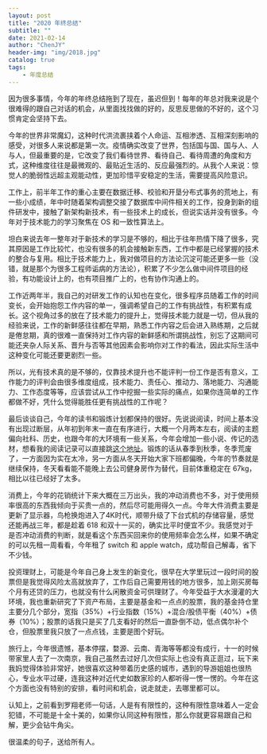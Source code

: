 ```yaml
---
layout: post
title: "2020 年终总结"
subtitle: ""
date: 2021-02-14
author: "ChenJY"
header-img: "img/2018.jpg"
catalog: true
tags: 
    - 年度总结
---
```


因为很多事情，今年的年终总结拖到了现在，虽迟但到！每年的年总对我来说是个很难得的跟自己对话的机会，从里面找找做的好的，反思反思做的不好的，这个习惯肯定会坚持下去。

今年的世界非常魔幻，这种时代洪流裹挟着个人命运、互相渗透、互相深刻影响的感受，对很多人来说都是第一次。疫情确实改变了世界，包括国与国、国与人、人与人，但最重要的是，它改变了我们看待世界、看待自己、看待周遭的角度和方式，这种维度往往是最微观的、最贴近生活的、反应最强烈的。从我个人来说：惊觉人的脆弱性远超主观能动性，更加珍惜平安稳定的生活，需要提高风险意识。

工作上，前半年工作的重心主要在数据迁移、校验和开垦分布式事务的荒地上，有一些小成绩，年中时随着架构调整交接了数据库中间件相关的工作，投身到新的组件研发中，接触了新架构新技术，有一些技术上的成长，但说实话并没有很多。今年对于技术能力的学习聚焦在 OS 和一致性算法上。

坦白来说去年一整年对于新技术的学习是不够的，相比于往年热情下降了很多，究其原因是工作比较忙，也没有很多的机会接触新东西，工作中都是已经掌握的技术的整合与复用。相比于技术能力上，我对做项目的方法论沉淀可能还更多一些（没错，就是那个为很多工程师诟病的方法论），积累了不少怎么做中间件项目的经验，有功能设计上的，也有项目推广上的，也有协作沟通上的。

工作近两年半，我自己的对研发工作的认知也在变化，很多程序员随着工作的时间变长，会开始抱怨工作内容的单一，强调希望自己的工作有挑战性，有积累有成长。这个视角过多的放在了技术能力的提升上，觉得技术能力就是一切，但从我的经验来说，工作的新鲜感往往都在早期，熟悉工作内容之后会进入熟练期，之后就是倦怠期，真的很难一直保持对工作内容的新鲜感和所谓挑战性，别忘了这期间可能还夹杂人际关系、晋升与否等其他因素会影响你对工作的看法，因此实际生活中这种变化可能还要更剧烈一些。

所以，光有技术真的是不够的，仅靠技术提升也不能评判一份工作是否有意义，工作能力的评判会由很多维度组成，技术能力、责任心、推动力、落地能力、沟通能力、工作态度等等，应该尝试从工作中挖掘一些实际的痛点，如果你连简单的工作都做不好，凭什么觉得能胜任更有挑战性的工作呢？

最后谈谈自己，今年的读书和锻炼计划都保持的很好。先说说阅读，时间上基本没有出现过断层，从年初到年末一直在有序进行，大概一个月两本左右，阅读的主题偏向社科、历史，也跟今年的大环境有一些关系，今年会增加一些小说、传记的选材，想看我的阅读记录可以直接跳[这个地址](https://chenjiayang.me/c_study/)。锻炼的话从春季到秋季，冬季荒废了，一方面因为实在太冷，另一方面从冬天开始大家下班都偏晚，今年的节奏就是继续保持，冬天看看能不能晚上去公司健身房作为替代，目前体重稳定在 67kg，相比以往已经好了太多。

消费上，今年的花销统计下来大概在三万出头，我的冲动消费也不多，对于使用频率很高的东西我倾向于买贵一点的，然后尽可能用得久一点。今年大件消费主要是更新了显示器，鸟枪换炮进入了4K时代，顺带升级了下台式机的存储容量，感觉还能再战三年，都是趁着 618 和双十一买的，确实比平时便宜不少。我感觉对于是否冲动消费的判断，就是看这个东西买回来你的使用频率会怎么样，如果不确定的可以先租一周看看，今年租了 switch 和 apple watch，成功帮自己解毒，省下不少钱。

投资理财上，可能是今年自己身上发生的新变化，很早在大学里玩过一段时间的股票但是我觉得风险太高就放弃了，工作后自己需要用钱的地方很多，加上刚买房每个月有还贷的压力，也就没有什么闲散资金可供理财了。今年受益于大水漫灌的大环境，我也重新研究了下资产布局，主要是基金和一点点的股票，我的基金持仓里主要分几个部分，宽指（35%）+行业指数（15%）+混合/股债平衡（40%）+债券（10%）；股票的话我只是买了几支看好的然后一直卧倒不动，低点偶尔补个仓，但股票里我只放了一点点钱，主要是图个好玩。

旅行上，今年很遗憾，基本停摆，婺源、云南、青海等等都没有成行，十一的时候带家里人去了一次南京，我自己虽然去过好几次但实际上也没有真正逛过，玩下来我妈觉得体验非常好，她很喜欢这种带着历史感的城市，遇到的导游姐姐也很热心，专业水平过硬，连我这种对近代史如数家珍的人都听得一愣一愣的。今年在这个方面也没有特别的安排，看时间和机会，说走就走，去哪里都可以。

认知上，之前看到罗翔老师一句话，人是有有限性的，这种有限性意味着人一定会犯错，不可能是十全十美的，如果你认同这种有限性，那么你就更容易跟自己和解，更少会钻牛角尖。

很温柔的句子，送给所有人。





